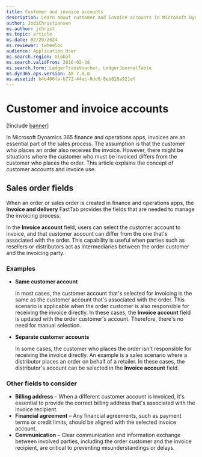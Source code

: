 ```yaml
---
title: Customer and invoice accounts
description: Learn about customer and invoice accounts in Microsoft Dynamics 365 Finance, including an outline on sales order fields with examples.
author: JodiChristiansen
ms.author: jchrist
ms.topic: article
ms.date: 02/20/2024
ms.reviewer: twheeloc
audience: Application User
ms.search.region: Global
ms.search.validFrom: 2016-02-28
ms.search.form: LedgerTransVoucher, LedgerJournalTable
ms.dyn365.ops.version: AX 7.0.0
ms.assetid: b4b406fa-b772-44ec-8dd8-8eb818a921ef
---
```


# Customer and invoice accounts

[!include [banner](../includes/banner.md)]

In Microsoft Dynamics 365 finance and operations apps, invoices are an essential part of the sales process. The assumption is that the customer who places an order also receives the invoice. However, there might be situations where the customer who must be invoiced differs from the customer who places the order. This article explains the concept of customer accounts and invoice use.

## Sales order fields

When an order or sales order is created in finance and operations apps, the **Invoice and delivery** FastTab provides the fields that are needed to manage the invoicing process.

In the **Invoice account** field, users can select the customer account to invoice, and that customer account can differ from the one that's associated with the order. This capability is useful when parties such as resellers or distributors act as intermediaries between the order customer and the invoicing party.

### Examples

- **Same customer account**

    In most cases, the customer account that's selected for invoicing is the same as the customer account that's associated with the order. This scenario is applicable when the order customer is also responsible for receiving the invoice directly. In these cases, the **Invoice account** field is updated with the order customer's account. Therefore, there's no need for manual selection.

- **Separate customer accounts**

    In some cases, the customer who places the order isn't responsible for receiving the invoice directly. An example is a sales scenario where a distributor places an order on behalf of a retailer. In these cases, the distributor's account can be selected in the **Invoice account** field.

### Other fields to consider

- **Billing address** – When a different customer account is invoiced, it's essential to provide the correct billing address that's associated with the invoice recipient.
- **Financial agreement** – Any financial agreements, such as payment terms or credit limits, should be aligned with the selected invoice account.
- **Communication** – Clear communication and information exchange between involved parties, including the order customer and the invoice recipient, are critical to preventing misunderstandings or delays.
